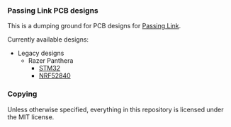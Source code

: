 ### Passing Link PCB designs
This is a dumping ground for PCB designs for [Passing Link](https://github.com/passinglink/passinglink).

Currently available designs:
  - Legacy designs
    - Razer Panthera
      - [STM32](legacy/panthera_stm32/)
      - [NRF52840](legacy/panthera_e73/)

### Copying
Unless otherwise specified, everything in this repository is licensed under the MIT license.
